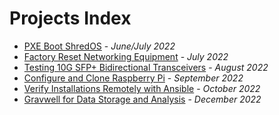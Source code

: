 # Projects Index

- [PXE Boot ShredOS](./pxebootShredOS.md) - _June/July 2022_
- [Factory Reset Networking Equipment](./factory-reset.md)  - _July 2022_
- [Testing 10G SFP+ Bidirectional Transceivers](./bidi-test.md) - _August 2022_
- [Configure and Clone Raspberry Pi](./rpi-setup/rpi-setup.md) - _September 2022_
- [Verify Installations Remotely with Ansible](./le-rpi-ansible/verify-w-ansible.md) - _October 2022_
- [Gravwell for Data Storage and Analysis](./gravwell/README.md) - _December 2022_
